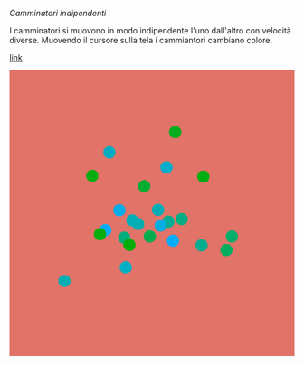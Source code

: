 _Camminatori indipendenti_

I camminatori si muovono in modo indipendente l'uno dall'altro con velocità diverse.
Muovendo il cursore sulla tela i cammiantori cambiano colore.

[link](https://editor.p5js.org/angelicazanibellato/full/JBsIhZar6)

![](https://raw.githubusercontent.com/angelicazanibellato/archive/master/angelicazanibellato/Esercizi%20p5/camminatori%20indipendenti/img2.png)
